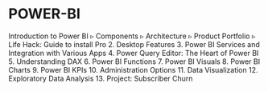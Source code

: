 # POWER-BI
Introduction to Power BI
▹ Components
▹ Architecture
▹ Product Portfolio
▹ Life Hack: Guide to install Pro
2. Desktop Features
3. Power BI Services and Integration with Various Apps
4. Power Query Editor: The Heart of Power BI
5. Understanding DAX
6. Power BI Functions
7. Power BI Visuals
8. Power BI Charts
9. Power BI KPIs
10. Administration Options
11. Data Visualization
12. Exploratory Data Analysis
13. Project: Subscriber Churn
